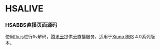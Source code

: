 # HSALIVE
### HSABBS直播页面源码
使用[flv.js](https://github.com/bilibili/flv.js)进行flv解码，[腾讯云](https://cloud.tencent.com/)提供云直播服务。适用于[Xiuno BBS](https://bbs.xiuno.com) 4.0系列版本。
